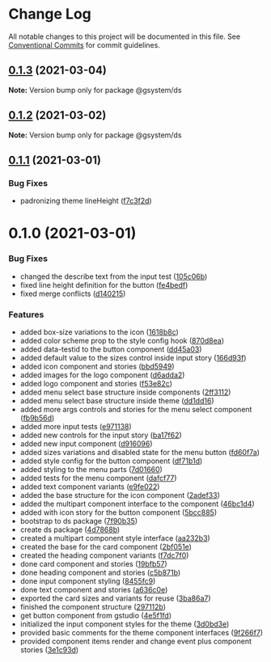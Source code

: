 # Change Log

All notable changes to this project will be documented in this file.
See [Conventional Commits](https://conventionalcommits.org) for commit guidelines.

## [0.1.3](https://github.com/gstudioapp/gsystem/compare/@gsystem/ds@0.1.2...@gsystem/ds@0.1.3) (2021-03-04)

**Note:** Version bump only for package @gsystem/ds





## [0.1.2](https://github.com/gstudioapp/gsystem/compare/@gsystem/ds@0.1.1...@gsystem/ds@0.1.2) (2021-03-02)

**Note:** Version bump only for package @gsystem/ds





## [0.1.1](https://github.com/gstudioapp/gsystem/compare/@gsystem/ds@0.1.0...@gsystem/ds@0.1.1) (2021-03-01)


### Bug Fixes

* padronizing theme lineHeight ([f7c3f2d](https://github.com/gstudioapp/gsystem/commit/f7c3f2d516cc3b498ce1bf7656aa1e92ada35116))





# 0.1.0 (2021-03-01)


### Bug Fixes

* changed the describe text from the input test ([105c06b](https://github.com/gstudioapp/gsystem/commit/105c06b4f8f7228240bbe9754a4510f413c142f4))
* fixed line height definition for the button ([fe4bedf](https://github.com/gstudioapp/gsystem/commit/fe4bedfc6baeb63fa0dfc9b0faf6d8de539d3a2a))
* fixed merge conflicts ([d140215](https://github.com/gstudioapp/gsystem/commit/d1402158070afe7c90d3db389d073e48b1b4a3b1))


### Features

* added box-size variations to the icon ([1618b8c](https://github.com/gstudioapp/gsystem/commit/1618b8cd67b30645d17113f7aee8d6fd876cd266))
* added color scheme prop to the style config hook ([870d8ea](https://github.com/gstudioapp/gsystem/commit/870d8ea9a738f91781565052318a2d304eb8e91d))
* added data-testid to the button component ([dd45a03](https://github.com/gstudioapp/gsystem/commit/dd45a0313d1f8e1432a695af542a9b922981b3f4))
* added default value to the sizes control inside input story ([166d93f](https://github.com/gstudioapp/gsystem/commit/166d93f3aa4bb758a78fdead25d241f933437aff))
* added icon component and stories ([bbd5949](https://github.com/gstudioapp/gsystem/commit/bbd59497ad0a13d0da59b67091d73812d0f3e9a6))
* added images for the logo component ([d6adda2](https://github.com/gstudioapp/gsystem/commit/d6adda2b0f8fad7217a74518b8dfc63ea4e92ac9))
* added logo component and stories ([f53e82c](https://github.com/gstudioapp/gsystem/commit/f53e82cc1715d607394a91e62a57d642ab756a14))
* added menu select base structure inside components ([2ff3112](https://github.com/gstudioapp/gsystem/commit/2ff311206ac49c2c343917a409eb8208d6d211f2))
* added menu select base structure inside theme ([dd1dd16](https://github.com/gstudioapp/gsystem/commit/dd1dd16f11a7f4178125e5f4aecd961601711bf8))
* added more args controls and stories for the menu select component ([fb9b56d](https://github.com/gstudioapp/gsystem/commit/fb9b56d8f306457c8ce8f9690d64779573c24edf))
* added more input tests ([e971138](https://github.com/gstudioapp/gsystem/commit/e971138fe2b5f20647e4bd5a0fa2a81b525b688d))
* added new controls for the input story ([ba17f62](https://github.com/gstudioapp/gsystem/commit/ba17f626d8f2f16a50ec5ee2b31632dbeb6d14fe))
* added new input component ([d916096](https://github.com/gstudioapp/gsystem/commit/d916096efcc723cc6dc0c6d8698323ad2dbe98cd))
* added sizes variations and disabled state for the menu button ([fd60f7a](https://github.com/gstudioapp/gsystem/commit/fd60f7a8f77d419268047524a2057ffc22f9da81))
* added style config for the button component ([df71b1d](https://github.com/gstudioapp/gsystem/commit/df71b1d2d553e54266cf1676c36bd2dd82c03f87))
* added styling to the menu parts ([7d01660](https://github.com/gstudioapp/gsystem/commit/7d016606b4718b0d0ea893a2ac73efc59c329113))
* added tests for the menu component ([dafcf77](https://github.com/gstudioapp/gsystem/commit/dafcf77223f783c8546afe92e939ffe3087374da))
* added text component variants ([e9fe022](https://github.com/gstudioapp/gsystem/commit/e9fe02210123df94fd8fe570459abe006e3c7f59))
* added the base structure for the icon component ([2adef33](https://github.com/gstudioapp/gsystem/commit/2adef333c4e86d3a77f06c6716be98ca6bb9bc50))
* added the multipart component interface to the component ([46bc1d4](https://github.com/gstudioapp/gsystem/commit/46bc1d4fbfe0c3038c96d6b57a7d3bf974f80265))
* added with icon story for the button component ([5bcc885](https://github.com/gstudioapp/gsystem/commit/5bcc8856bc48491e410d889c0f008f7cfbc254d2))
* bootstrap to ds package ([7f90b35](https://github.com/gstudioapp/gsystem/commit/7f90b35dd25d2fbf4604877be93264cb94f4ff59))
* create ds package ([4d7868b](https://github.com/gstudioapp/gsystem/commit/4d7868bbbf30cf7225de9917413e15c37f6d6ca3))
* created a multipart component style interface ([aa232b3](https://github.com/gstudioapp/gsystem/commit/aa232b3a7144bddba017efceb388f96d9616253c))
* created the base for the card component ([2bf051e](https://github.com/gstudioapp/gsystem/commit/2bf051e0fe52d87f702ff3ac95f365a88eed8e0e))
* created the heading component variants ([f7dc7f0](https://github.com/gstudioapp/gsystem/commit/f7dc7f07cb304df146641555a75eb1c8648346d7))
* done card component and stories ([19bfb57](https://github.com/gstudioapp/gsystem/commit/19bfb576626ef53fcf7bf49ffb1becbcf1d1c2af))
* done heading component and stories ([c5b871b](https://github.com/gstudioapp/gsystem/commit/c5b871b8fd2bae78c69c4d4d3cf222c2b3d9f701))
* done input component styling ([8455fc9](https://github.com/gstudioapp/gsystem/commit/8455fc9f2844a091a57906ac61ad479382c6f378))
* done text component and stories ([a636c0e](https://github.com/gstudioapp/gsystem/commit/a636c0e4c64f3292c1fefd93be5d64be5513c158))
* exported the card sizes and variants for reuse ([3ba86a7](https://github.com/gstudioapp/gsystem/commit/3ba86a71a81bc2c09d0019cd79a832b837d96527))
* finished the component structure ([297112b](https://github.com/gstudioapp/gsystem/commit/297112b5cddfa692d3f9130637f31876c6ec5f98))
* get button component from gstudio ([4e5f1fd](https://github.com/gstudioapp/gsystem/commit/4e5f1fd293d83d65708ce29edd8ac842c36057ea))
* initialized the input component styles for the theme ([3d0bd3e](https://github.com/gstudioapp/gsystem/commit/3d0bd3ec76fff3c0e9297bbc97519c0d7cdca78f))
* provided basic comments for the theme component interfaces ([9f266f7](https://github.com/gstudioapp/gsystem/commit/9f266f7f4aecad394ef3d68a9abcfc2317a1c174))
* provided component items render and change event plus component stories ([3e1c93d](https://github.com/gstudioapp/gsystem/commit/3e1c93d4f7793c1fecbdf996e9091944a5c38325))
